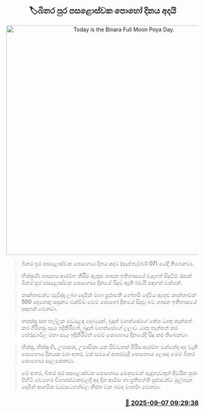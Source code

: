 <p align='center'><b><h2 align='center' title='Today is the Binara Full Moon Poya Day.'>🏷බිනර පුර පසළොස්වක පොහෝ දිනය අදයි</h2></b></p>
<p align='center'><img src='https://helakuru.sgp1.cdn.digitaloceanspaces.com/esana/images/lib/poya-archived.jpg' width='600' alt='Today is the Binara Full Moon Poya Day.'></p>

> බිනර පුර පසළොස්වක පොහොය දිනය අදට (සැප්තැම්බර් 07) යෙදී තිබෙනවා.

> භික්ෂුණී ශාසනය ආරම්භ කිරීම ඇතුළු ශාසන ඉතිහාසයේ වැදගත් සිදුවීම් රැසක් බිනර පුර පසළොස්වක පොහොය දිනයේ සිදුව ඇති බවයි සඳහන් වන්නේ.

> කාන්තාවන්ට පැවිද්ද ලබා දෙමින් මහා ප්‍රජාපති ගෝතමී දේවිය ඇතුළු කාන්තාවන් 500 දෙනෙකු සසුනට එක්වීම මෙම පොහෝ දිනයේ සිදුවූ බව ශාසන ඉතිහාසයේ සඳහන් වෙනවා.

> තපස්සු සහ භල්ලුක වෙළෙඳ දෙබෑයන්, බුදුන් වහන්සේගේ කේශ ධාතු තැන්පත් කර ගිරිහඬු සෑය ඉදිකිරීමත්, බුදුන් වහන්සේගේ ලලාට ධාතු තැන්පත් කර සේරුවාවිල මහා සෑය ඉදිකිරීමත් මෙම පොහොය දිනයේදී සිදු කර තිබෙනවා.

> භික්ෂු, භික්ෂුණී, උපාසක, උපාසිකා යන සිව්වනක් පිරිස ආරම්භ වන්නේද අද වැනි පොහොය දිනයක වන අතර, වස් සමයේ අතරමැදි පොහොය ලෙසද මෙම බිනර පොහොය සැලකෙනවා.

> මේ අතර, බිනර පුර පසළොස්වක පොහොය වෙනුවෙන් සැදැහැවතුන් දිවයින පුරා පිහිටි වෙහෙර විහාරස්ථානවලදී අද දින ආමිස හා ප්‍රතිපත්ති පූජාවන්ට මුල්තැන දෙමින් ආගමික වැඩසටහන්වල නිරත වන බවද වාර්තා වෙනවා.



<h3 align='right'><a href='https://www.helakuru.lk/esana/p/113382/'>📅 2025-09-07 09:29:38</a></h3>
